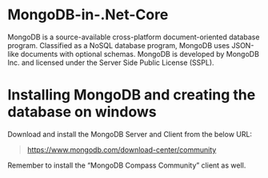 # MongoDB-in-.Net-Core

MongoDB is a source-available cross-platform document-oriented database program. Classified as a NoSQL database program, MongoDB uses JSON-like documents with optional schemas. MongoDB is developed by MongoDB Inc. and licensed under the Server Side Public License (SSPL).

# Installing MongoDB and creating the database on windows
Download and install the MongoDB Server and Client from the below URL:
> https://www.mongodb.com/download-center/community

Remember to install the “MongoDB Compass Community” client as well.
